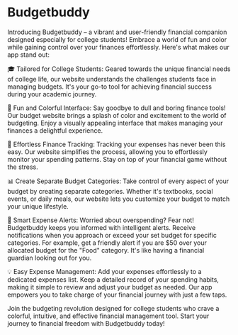 # Budgetbuddy
Introducing Budgetbuddy – a vibrant and user-friendly financial companion designed especially for college students! Embrace a world of fun and color while gaining control over your finances effortlessly. Here's what makes our app stand out:

🎓 Tailored for College Students:
Geared towards the unique financial needs of college life, our website understands the challenges students face in managing budgets. It's your go-to tool for achieving financial success during your academic journey.

🌈 Fun and Colorful Interface:
Say goodbye to dull and boring finance tools! Our budget website brings a splash of color and excitement to the world of budgeting. Enjoy a visually appealing interface that makes managing your finances a delightful experience.

💸 Effortless Finance Tracking:
Tracking your expenses has never been this easy. Our website simplifies the process, allowing you to effortlessly monitor your spending patterns. Stay on top of your financial game without the stress.

📊 Create Separate Budget Categories:
Take control of every aspect of your budget by creating separate categories. Whether it's textbooks, social events, or daily meals, our website lets you customize your budget to match your unique lifestyle.

🚨 Smart Expense Alerts:
Worried about overspending? Fear not! Budgetbuddy keeps you informed with intelligent alerts. Receive notifications when you approach or exceed your set budget for specific categories. For example, get a friendly alert if you are $50 over your allocated budget for the "Food" category. It's like having a financial guardian looking out for you.

💡 Easy Expense Management:
Add your expenses effortlessly to a dedicated expenses list. Keep a detailed record of your spending habits, making it simple to review and adjust your budget as needed. Our app empowers you to take charge of your financial journey with just a few taps.

Join the budgeting revolution designed for college students who crave a colorful, intuitive, and effective financial management tool. Start your journey to financial freedom with Budgetbuddy today!
